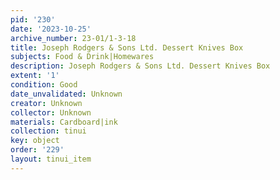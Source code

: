 ```yaml
---
pid: '230'
date: '2023-10-25'
archive_number: 23-01/1-3-18
title: Joseph Rodgers & Sons Ltd. Dessert Knives Box
subjects: Food & Drink|Homewares
description: Joseph Rodgers & Sons Ltd. Dessert Knives Box
extent: '1'
condition: Good
date_unvalidated: Unknown
creator: Unknown
collector: Unknown
materials: Cardboard|ink
collection: tinui
key: object
order: '229'
layout: tinui_item
---
```

